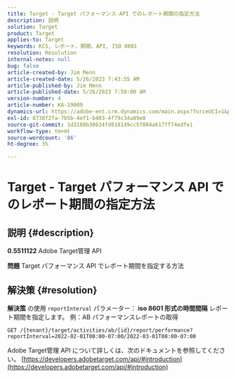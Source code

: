 ```yaml
---
title: Target - Target パフォーマンス API でのレポート期間の指定方法
description: 説明
solution: Target
product: Target
applies-to: Target
keywords: KCS, レポート，期間，API, ISO 8601
resolution: Resolution
internal-notes: null
bug: false
article-created-by: Jim Menn
article-created-date: 5/26/2023 7:43:55 AM
article-published-by: Jim Menn
article-published-date: 5/26/2023 7:50:00 AM
version-number: 4
article-number: KA-19009
dynamics-url: https://adobe-ent.crm.dynamics.com/main.aspx?forceUCI=1&pagetype=entityrecord&etn=knowledgearticle&id=1fa2f70f-99fb-ed11-8849-6045bd006e5a
exl-id: 8738f2fa-7b5b-4ef1-b403-4f79c34a89e8
source-git-commit: 1d3108b38634fd818149cc5f084a617ff74edfe1
workflow-type: tm+mt
source-wordcount: '86'
ht-degree: 3%

---
```


# Target - Target パフォーマンス API でのレポート期間の指定方法

## 説明 {#description}


<b>0.5511122</b>
Adobe Target管理 API

<b>問題</b>
Target パフォーマンス API でレポート期間を指定する方法


## 解決策 {#resolution}


<b>解決策</b>
の使用 `reportInterval` パラメーター： <b>iso 8601 形式の時間間隔</b> レポート期間を指定します。
例：AB パフォーマンスレポートの取得

`GET /{tenant}/target/activities/ab/{id}/report/performance?reportInterval=2022-02-01T00:00-07:00/2022-03-01T00:00-07:00`

Adobe Target管理 API について詳しくは、次のドキュメントを参照してください。
[https://developers.adobetarget.com/api/#introduction](https://developers.adobetarget.com/api/#introduction)
